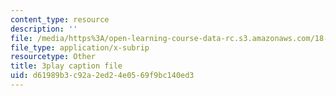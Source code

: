 ```yaml
---
content_type: resource
description: ''
file: /media/https%3A/open-learning-course-data-rc.s3.amazonaws.com/18-03-differential-equations-spring-2010/d61989b3c92a2ed24e0569f9bc140ed3_zreI4HllD80.srt
file_type: application/x-subrip
resourcetype: Other
title: 3play caption file
uid: d61989b3-c92a-2ed2-4e05-69f9bc140ed3
---
```


